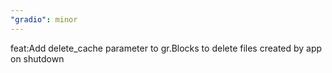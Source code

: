 ```yaml
---
"gradio": minor
---
```


feat:Add delete_cache parameter to gr.Blocks to delete files created by app on shutdown

